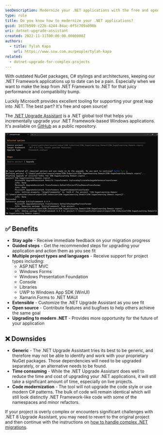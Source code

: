 ```yaml
---
seoDescription: Modernize your .NET applications with the free and open-source .NET Upgrade Assistant, a global tool that helps incrementally upgrade .NET Framework-based Windows applications.
type: rule
title: Do you know how to modernize your .NET applications?
guid: 1037b509-c22b-4244-84ac-0f5c709a090b
uri: dotnet-upgrade-assistant
created: 2022-11-11T00:00:00.0000000Z
authors:
  - title: Tylah Kapa
    url: https://www.ssw.com.au/people/tylah-kapa
related:
  - dotnet-upgrade-for-complex-projects
---
```


With outdated NuGet packages, C# stylings and architectures, keeping our .NET Framework applications up to date can be a pain. Especially when we want to make the leap from .NET Framework to .NET for that juicy performance and compatibility bump.

Luckily Microsoft provides excellent tooling for supporting your great leap into .NET. The best part? It's free and open source!

<!--endintro-->

The [.NET Upgrade Assistant](https://dotnet.microsoft.com/en-us/platform/upgrade-assistant) is a .NET global tool that helps you incrementally upgrade your .NET Framework-based Windows applications. It's available on [GitHub](https://github.com/dotnet/upgrade-assistant) as a public repository.

![Figure: Use the CLI version of Upgrade Assistant](upgrade-assistant-CLI.png)

## ✅ Benefits

- **Stay agile** - Receive immediate feedback on your migration progress
- **Guided steps** - Get the recommended steps for upgrading your application and action them as you see fit
- **Multiple project types and languages** - Receive support for project types including:
  - ASP.NET MVC
  - Windows Forms
  - Windows Presentation Foundation
  - Console
  - Libraries
  - UWP to Windows App SDK (WinUI)
  - Xamarin.Forms to .NET MAUI
- **Extensible** - Customize the .NET Upgrade Assistant as you see fit
- **Open source** - Contribute features and bugfixes to help others achieve the same goal
- **Upgrading to modern .NET** - Provides more opportunity for the future of your application

## ❌ Downsides

- **Generic** - The .NET Upgrade Assistant tries its best to be generic, and therefore may not be able to identify and work with your proprietary NuGet packages. Those dependencies will need to be upgraded separately, or an alternative needs to be found.
- **Time consuming** - While the .NET Upgrade Assistant does well to reduce the time and cost of upgrading your .NET applications, it will still take a significant amount of time, especially on live projects.
- **Code modernization** - The tool will not upgrade the code style or use modern C# patterns. The bulk of code will remain identical which will still look distinctly .NET Framework-like code with some of the namespaces and minor refactors.

If your project is overly complex or encounters significant challenges with .NET 8 Upgrade Assistant, you may need to revert to the original project and then continue with the instructions on [how to handle complex .NET migrations](/dotnet-upgrade-for-complex-projects).
